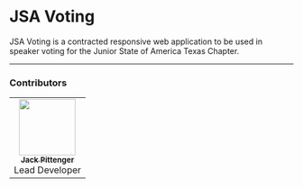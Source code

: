 # JSA Voting
JSA Voting is a contracted responsive web application to be used in speaker voting for the Junior State of America Texas Chapter.

---
### Contributors
<table>
  <tr>
    <td align="center"><a href="https://github.com/realSaddy"><img src="https://avatars1.githubusercontent.com/u/31329139?v=3" width="100px;" alt=""/><br /><sub><b>Jack Pittenger</b></sub></a><br />Lead Developer</td>
  </tr>
</table>
